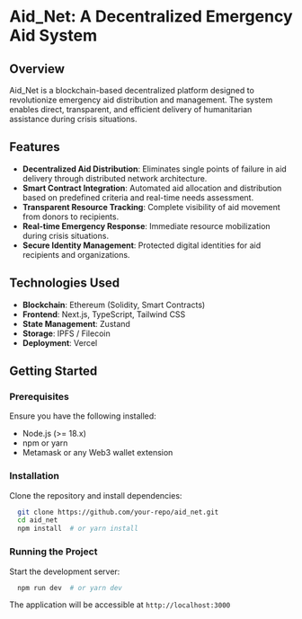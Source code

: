 # Aid_Net: A Decentralized Emergency Aid System

## Overview
Aid_Net is a blockchain-based decentralized platform designed to revolutionize emergency aid distribution and management. The system enables direct, transparent, and efficient delivery of humanitarian assistance during crisis situations.

## Features
- **Decentralized Aid Distribution**: Eliminates single points of failure in aid delivery through distributed network architecture.
- **Smart Contract Integration**: Automated aid allocation and distribution based on predefined criteria and real-time needs assessment.
- **Transparent Resource Tracking**: Complete visibility of aid movement from donors to recipients.
- **Real-time Emergency Response**: Immediate resource mobilization during crisis situations.
- **Secure Identity Management**: Protected digital identities for aid recipients and organizations.

## Technologies Used
- **Blockchain**: Ethereum (Solidity, Smart Contracts)
- **Frontend**: Next.js, TypeScript, Tailwind CSS
- **State Management**: Zustand
- **Storage**: IPFS / Filecoin
- **Deployment**: Vercel 

## Getting Started
### Prerequisites
Ensure you have the following installed:
- Node.js (>= 18.x)
- npm or yarn
- Metamask or any Web3 wallet extension

### Installation
Clone the repository and install dependencies:
```sh
  git clone https://github.com/your-repo/aid_net.git
  cd aid_net
  npm install  # or yarn install
```

### Running the Project
Start the development server:
```sh
  npm run dev  # or yarn dev
```
The application will be accessible at `http://localhost:3000`
